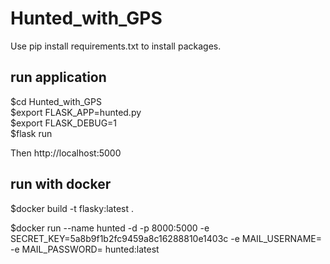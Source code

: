 # Hunted_with_GPS

Use pip install requirements.txt to install packages.

## run application

$cd Hunted_with_GPS  
$export FLASK_APP=hunted.py  
$export FLASK_DEBUG=1  
$flask run  

Then http://localhost:5000

## run with docker 
$docker build -t flasky:latest .

$docker run --name hunted -d -p 8000:5000 -e SECRET_KEY=5a8b9f1b2fc9459a8c16288810e1403c -e MAIL_USERNAME=<youremail> -e MAIL_PASSWORD=<password> hunted:latest
